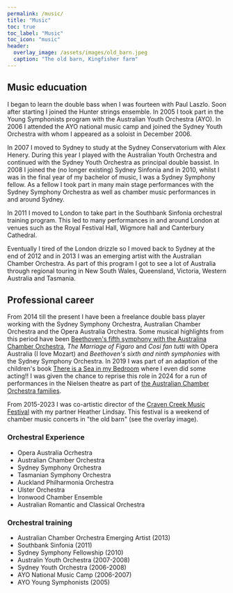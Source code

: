 ```yaml
---
permalink: /music/
title: "Music"
toc: true
toc_label: "Music"
toc_icon: "music"
header:
  overlay_image: /assets/images/old_barn.jpeg
  caption: "The old barn, Kingfisher farm"
---
```


## Music educuation

I began to learn the double bass when I was fourteen with Paul Laszlo.
Soon after starting I joined the Hunter strings ensemble.
In 2005 I took part in the Young Symphonists program with the Australian Youth Orchestra (AYO).
In 2006 I attended the AYO national music camp and joined the Sydney Youth Orchestra with whom I appeared as a soloist in December 2006.

In 2007 I moved to Sydney to study at the Sydney Conservatorium with Alex Henery.
During this year I played with the Australian Youth Orchestra and continued with the Sydney Youth Orchestra as principal double bassist.
In 2008 I joined the (no longer existing) Sydney Sinfonia and in 2010, whilst I was in the final year of my bachelor of music, I was a Sydney Symphony fellow.
As a fellow I took part in many main stage performances with the Sydney Symphony Orchestra as well as chamber music performances in and around Sydney.

In 2011 I moved to London to take part in the Southbank Sinfonia orchestral training program.
This led to many performances in and around London at venues such as the Royal Festival Hall, Wigmore hall and Canterbury Cathedral.

Eventually I tired of the London drizzle so I moved back to Sydney at the end of 2012 and in 2013 I was an emerging artist with the Australian Chamber Orchestra.
As part of this program I got to see a lot of Australia through regional touring in New South Wales, Queensland, Victoria, Western Australia and Tasmania.

## Professional career

From 2014 till the present I have been a freelance double bass player working with the Sydney Symphony Orchestra, Australian Chamber Orchestra and the Opera Australia Orchestra.
Some musical highlights from this period have been [Beethoven's fifth symphony with the Australina Chamber Orchestra](https://www.youtube.com/watch?v=bKFLH-y6Ao0), *The Marriage of Figaro* and *Cosi fan tutti* with Opera Australia (I love Mozart) and *Beethoven's sixth and ninth symphonies* with the Sydney Symphony Orchestra.
In 2019 I was part of an adaption of the children's book [There is a Sea in my Bedroom](https://www.youtube.com/watch?v=DRGKj2V3CTs) where I even did some acting!!
I was given the chance to reprise this role in 2024 for a run of performances in the Nielsen theatre as part of [the Australian Chamber Orchestra families](https://www.aco.com.au/pier23/families).

From 2015-2023 I was co-artistic director of the [Craven Creek Music Festival](https://www.cravencreekmusic.com/) with my partner Heather Lindsay.
This festival is a weekend of chamber music concerts in "the old barn" (see the overlay image).

### Orchestral Experience

- Opera Australia Ocrhestra
- Australian Chamber Orchestra
- Sydney Symphony Orchestra
- Tasmanian Symphony Orchestra
- Auckland Philharmonia Orchestra
- Ulster Orchestra
- Ironwood Chamber Ensemble
- Australian Romantic and Classical Orchestra

### Orchestral training

- Australian Chamber Orchestra Emerging Artist (2013)
- Southbank Sinfonia (2011)
- Sydney Symphony Fellowship (2010)
- Australin Youth Orchestra (2007-2008)
- Sydney Youth Orchestra (2006-2008)
- AYO National Music Camp (2006-2007)
- AYO Young Symphonists (2005)
